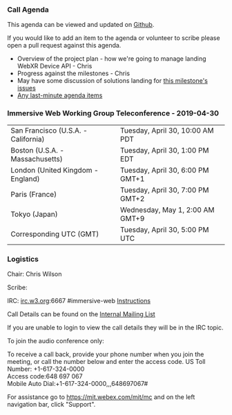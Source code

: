### Call Agenda

This agenda can be viewed and updated on [Github](https://github.com/immersive-web/administrivia/blob/master/meetings/wg/2019-04-30-Immersive_Web_Working_Group_Teleconference-agenda.md).

If you would like to add an item to the agenda or volunteer to scribe please open a pull request against this agenda.

- Overview of the project plan - how we're going to manage landing WebXR Device API - Chris
- Progress against the milestones - Chris
- May have some discussion of solutions landing for [this milestone's issues](https://github.com/immersive-web/webxr/milestones?direction=asc&sort=due_date&state=open)
- [Any last-minute agenda items](https://github.com/immersive-web/webxr/labels/agenda)


### Immersive Web Working Group Teleconference - 2019-04-30

<table>
<tr><td> San Francisco (U.S.A. - California) <td> Tuesday, April 30, 10:00 AM PDT
<tr><td> Boston (U.S.A. - Massachusetts) <td> Tuesday, April 30, 1:00 PM EDT
<tr><td> London (United Kingdom - England) <td> Tuesday, April 30, 6:00 PM GMT+1
<tr><td> Paris (France) <td> Tuesday, April 30, 7:00 PM GMT+2
<tr><td> Tokyo (Japan) <td> Wednesday, May 1, 2:00 AM GMT+9
<tr><td> Corresponding UTC (GMT) <td> Tuesday, April 30, 5:00 PM UTC
</table>

### Logistics

Chair: Chris Wilson

Scribe:

IRC: [irc.w3.org](http://irc.w3.org/):6667 #immersive-web [Instructions](https://github.com/immersive-web/administrivia/blob/master/IRC.md)

Call Details can be found on the [Internal Mailing List](https://lists.w3.org/Archives/Member/internal-immersive-web/2019Feb/0002.html)

If you are unable to login to view the call details they will be in the IRC topic.

To join the audio conference only: 

To receive a call back, provide your phone number when you join the meeting, or call the number below and enter the access code.
US Toll Number: +1-617-324-0000  
Access code:648 697 067  
Mobile Auto Dial:+1-617-324-0000,,,648697067#

For assistance go to https://mit.webex.com/mit/mc  and on the left navigation bar, click "Support".
          
